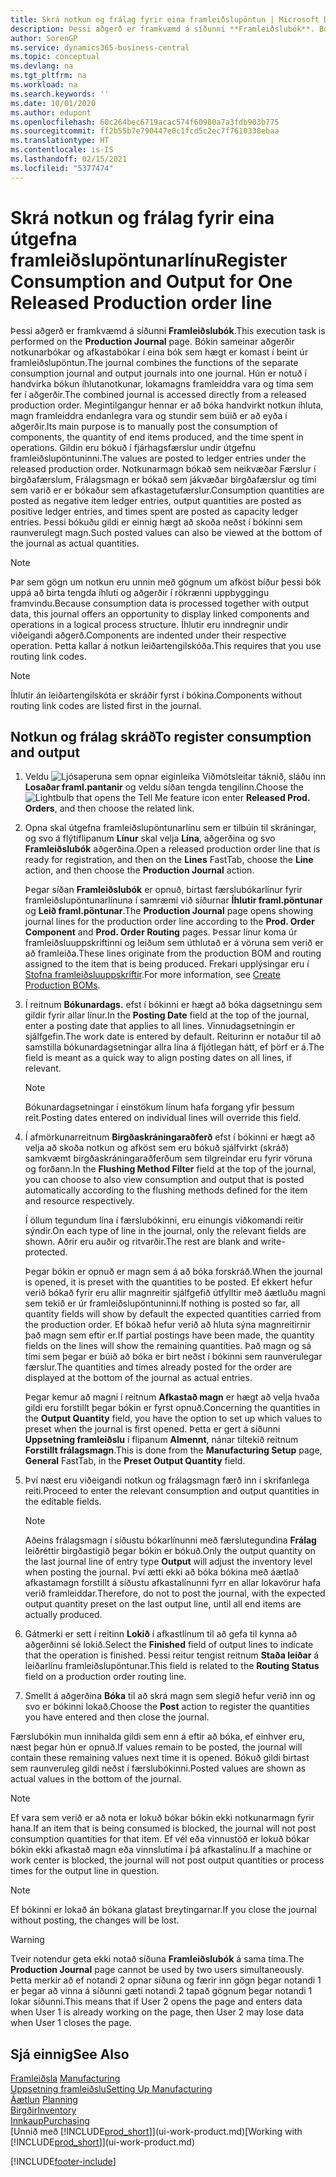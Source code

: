 ```yaml
---
title: Skrá notkun og frálag fyrir eina framleiðslupöntun | Microsoft Docs
description: Þessi aðgerð er framkvæmd á síðunni **Framleiðslubók**. Bókin sameinar aðgerðir notkunarbókar og afkastabókar í eina bók sem hægt er komast í beint úr framleiðslupöntun. Hún er notuð í handvirka bókun íhlutanotkunar, lokamagns framleiddra vara og tíma sem fer í aðgerðir. Megintilgangur hennar er að bóka handvirkt notkun íhluta, magn framleiddra endanlegra vara og stundir sem búið er að eyða í aðgerðir.
author: SorenGP
ms.service: dynamics365-business-central
ms.topic: conceptual
ms.devlang: na
ms.tgt_pltfrm: na
ms.workload: na
ms.search.keywords: ''
ms.date: 10/01/2020
ms.author: edupont
ms.openlocfilehash: 60c264bec6719acac574f60980a7a3fdb903b775
ms.sourcegitcommit: ff2b55b7e790447e0c1fcd5c2ec7f7610338ebaa
ms.translationtype: HT
ms.contentlocale: is-IS
ms.lasthandoff: 02/15/2021
ms.locfileid: "5377474"
---
```

# <a name="register-consumption-and-output-for-one-released-production-order-line"></a><span data-ttu-id="2298f-106">Skrá notkun og frálag fyrir eina útgefna framleiðslupöntunarlínu</span><span class="sxs-lookup"><span data-stu-id="2298f-106">Register Consumption and Output for One Released Production order line</span></span>
<span data-ttu-id="2298f-107">Þessi aðgerð er framkvæmd á síðunni **Framleiðslubók**.</span><span class="sxs-lookup"><span data-stu-id="2298f-107">This execution task is performed on the **Production Journal** page.</span></span> <span data-ttu-id="2298f-108">Bókin sameinar aðgerðir notkunarbókar og afkastabókar í eina bók sem hægt er komast í beint úr framleiðslupöntun.</span><span class="sxs-lookup"><span data-stu-id="2298f-108">The journal combines the functions of the separate consumption journal and output journals into one journal.</span></span> <span data-ttu-id="2298f-109">Hún er notuð í handvirka bókun íhlutanotkunar, lokamagns framleiddra vara og tíma sem fer í aðgerðir.</span><span class="sxs-lookup"><span data-stu-id="2298f-109">The combined journal is accessed directly from a released production order.</span></span> <span data-ttu-id="2298f-110">Megintilgangur hennar er að bóka handvirkt notkun íhluta, magn framleiddra endanlegra vara og stundir sem búið er að eyða í aðgerðir.</span><span class="sxs-lookup"><span data-stu-id="2298f-110">Its main purpose is to manually post the consumption of components, the quantity of end items produced, and the time spent in operations.</span></span> <span data-ttu-id="2298f-111">Gildin eru bókuð í fjárhagsfærslur undir útgefnu framleiðslupöntuninni.</span><span class="sxs-lookup"><span data-stu-id="2298f-111">The values are posted to ledger entries under the released production order.</span></span> <span data-ttu-id="2298f-112">Notkunarmagn bókað sem neikvæðar Færslur í birgðafærslum, Frálagsmagn er bókað sem jákvæðar birgðafærslur og tími sem varið er er bókaður sem afkastagetufærslur.</span><span class="sxs-lookup"><span data-stu-id="2298f-112">Consumption quantities are posted as negative item ledger entries, output quantities are posted as positive ledger entries, and times spent are posted as capacity ledger entries.</span></span> <span data-ttu-id="2298f-113">Þessi bókuðu gildi er einnig hægt að skoða neðst í bókinni sem raunverulegt magn.</span><span class="sxs-lookup"><span data-stu-id="2298f-113">Such posted values can also be viewed at the bottom of the journal as actual quantities.</span></span>  

> [!NOTE]  
>  <span data-ttu-id="2298f-114">Þar sem gögn um notkun eru unnin með gögnum um afköst bíður þessi bók uppá að birta tengda íhluti og aðgerðir í rökrænni uppbyggingu framvindu.</span><span class="sxs-lookup"><span data-stu-id="2298f-114">Because consumption data is processed together with output data, this journal offers an opportunity to display linked components and operations in a logical process structure.</span></span> <span data-ttu-id="2298f-115">Íhlutir eru inndregnir undir viðeigandi aðgerð.</span><span class="sxs-lookup"><span data-stu-id="2298f-115">Components are indented under their respective operation.</span></span> <span data-ttu-id="2298f-116">Þetta kallar á notkun leiðartengilskóða.</span><span class="sxs-lookup"><span data-stu-id="2298f-116">This requires that you use routing link codes.</span></span>  

> [!NOTE]  
>  <span data-ttu-id="2298f-117">Íhlutir án leiðartengilskóta er skráðir fyrst í bókina.</span><span class="sxs-lookup"><span data-stu-id="2298f-117">Components without routing link codes are listed first in the journal.</span></span>  

## <a name="to-register-consumption-and-output"></a><span data-ttu-id="2298f-118">Notkun og frálag skráð</span><span class="sxs-lookup"><span data-stu-id="2298f-118">To register consumption and output</span></span>  
1.  <span data-ttu-id="2298f-119">Veldu ![Ljósaperuna sem opnar eiginleika Viðmótsleitar](media/ui-search/search_small.png "Segðu mér hvað þú vilt gera") táknið, sláðu inn **Losaðar framl.pantanir** og veldu síðan tengda tengilinn.</span><span class="sxs-lookup"><span data-stu-id="2298f-119">Choose the ![Lightbulb that opens the Tell Me feature](media/ui-search/search_small.png "Tell me what you want to do") icon enter **Released Prod. Orders**, and then choose the related link.</span></span>  
2.  <span data-ttu-id="2298f-120">Opna skal útgefna framleiðslupöntunarlínu sem er tilbúin til skráningar, og svo á flýtiflipanum **Línur** skal velja **Lína**, aðgerðina og svo **Framleiðslubók** aðgerðina.</span><span class="sxs-lookup"><span data-stu-id="2298f-120">Open a released production order line that is ready for registration, and then on the **Lines** FastTab, choose the **Line** action, and then choose the **Production Journal** action.</span></span>  

    <span data-ttu-id="2298f-121">Þegar síðan **Framleiðslubók** er opnuð, birtast færslubókarlínur fyrir framleiðslupöntunarlínuna í samræmi við síðurnar **Íhlutir framl.pöntunar** og **Leið framl.pöntunar**.</span><span class="sxs-lookup"><span data-stu-id="2298f-121">The **Production Journal** page opens showing journal lines for the production order line according to the **Prod. Order Component** and **Prod. Order Routing** pages.</span></span> <span data-ttu-id="2298f-122">Þessar línur koma úr framleiðsluuppskriftinni og leiðum sem úthlutað er á vöruna sem verið er að framleiða.</span><span class="sxs-lookup"><span data-stu-id="2298f-122">These lines originate from the production BOM and routing assigned to the item that is being produced.</span></span> <span data-ttu-id="2298f-123">Frekari upplýsingar eru í [Stofna framleiðsluuppskriftir](production-how-to-create-routings.md).</span><span class="sxs-lookup"><span data-stu-id="2298f-123">For more information, see [Create Production BOMs](production-how-to-create-routings.md).</span></span>  

3.  <span data-ttu-id="2298f-124">Í reitnum **Bókunardags.** efst í bókinni er hægt að bóka dagsetningu sem gildir fyrir allar línur.</span><span class="sxs-lookup"><span data-stu-id="2298f-124">In the **Posting Date** field at the top of the journal, enter a posting date that applies to all lines.</span></span> <span data-ttu-id="2298f-125">Vinnudagsetningin er sjálfgefin.</span><span class="sxs-lookup"><span data-stu-id="2298f-125">The work date is entered by default.</span></span> <span data-ttu-id="2298f-126">Reiturinn er notaður til að samstilla bókunardagsetningar allra lína á fljótlegan hátt, ef þörf er á.</span><span class="sxs-lookup"><span data-stu-id="2298f-126">The field is meant as a quick way to align posting dates on all lines, if relevant.</span></span>  

    > [!NOTE]  
    >  <span data-ttu-id="2298f-127">Bókunardagsetningar í einstökum línum hafa forgang yfir þessum reit.</span><span class="sxs-lookup"><span data-stu-id="2298f-127">Posting dates entered on individual lines will override this field.</span></span>  

4.  <span data-ttu-id="2298f-128">Í afmörkunarreitnum **Birgðaskráningaraðferð** efst í bókinni er hægt að velja að skoða notkun og afköst sem eru bókuð sjálfvirkt (skráð) samkvæmt birgðaskráningaraðferðum sem tilgreindar eru fyrir vöruna og forðann.</span><span class="sxs-lookup"><span data-stu-id="2298f-128">In the **Flushing Method Filter** field at the top of the journal, you can choose to also view consumption and output that is posted automatically according to the flushing methods defined for the item and resource respectively.</span></span>  

    <span data-ttu-id="2298f-129">Í öllum tegundum lína í færslubókinni, eru einungis viðkomandi reitir sýndir.</span><span class="sxs-lookup"><span data-stu-id="2298f-129">On each type of line in the journal, only the relevant fields are shown.</span></span> <span data-ttu-id="2298f-130">Aðrir eru auðir og ritvarðir.</span><span class="sxs-lookup"><span data-stu-id="2298f-130">The rest are blank and write-protected.</span></span>  

    <span data-ttu-id="2298f-131">Þegar bókin er opnuð er magn sem á að bóka forskráð.</span><span class="sxs-lookup"><span data-stu-id="2298f-131">When the journal is opened, it is preset with the quantities to be posted.</span></span> <span data-ttu-id="2298f-132">Ef ekkert hefur verið bókað fyrir eru allir magnreitir sjálfgefið útfylltir með áætluðu magni sem tekið er úr framleiðslupöntuninni.</span><span class="sxs-lookup"><span data-stu-id="2298f-132">If nothing is posted so far, all quantity fields will show by default the expected quantities carried from the production order.</span></span> <span data-ttu-id="2298f-133">Ef bókað hefur verið að hluta sýna magnreitirnir það magn sem eftir er.</span><span class="sxs-lookup"><span data-stu-id="2298f-133">If partial postings have been made, the quantity fields on the lines will show the remaining quantities.</span></span> <span data-ttu-id="2298f-134">Það magn og sá tími sem þegar er búið að bóka er birt neðst í bókinni sem raunverulegar færslur.</span><span class="sxs-lookup"><span data-stu-id="2298f-134">The quantities and times already posted for the order are displayed at the bottom of the journal as actual entries.</span></span>  

    <span data-ttu-id="2298f-135">Þegar kemur að magni í reitnum **Afkastað magn** er hægt að velja hvaða gildi eru forstillt þegar bókin er fyrst opnuð.</span><span class="sxs-lookup"><span data-stu-id="2298f-135">Concerning the quantities in the **Output Quantity** field, you have the option to set up which values to preset when the journal is first opened.</span></span> <span data-ttu-id="2298f-136">Þetta er gert á síðunni **Uppsetning framleiðslu** í flipanum **Almennt**, nánar tiltekið reitnum **Forstillt frálagsmagn**.</span><span class="sxs-lookup"><span data-stu-id="2298f-136">This is done from the **Manufacturing Setup** page, **General** FastTab, in the **Preset Output Quantity** field.</span></span>

5.  <span data-ttu-id="2298f-137">Því næst eru viðeigandi notkun og frálagsmagn færð inn í skrifanlega reiti.</span><span class="sxs-lookup"><span data-stu-id="2298f-137">Proceed to enter the relevant consumption and output quantities in the editable fields.</span></span>  

    > [!NOTE]  
    >  <span data-ttu-id="2298f-138">Aðeins frálagsmagn í síðustu bókarlínunni með færslutegundina **Frálag** leiðréttir birgðastigið þegar bókin er bókuð.</span><span class="sxs-lookup"><span data-stu-id="2298f-138">Only the output quantity on the last journal line of entry type **Output** will adjust the inventory level when posting the journal.</span></span> <span data-ttu-id="2298f-139">Því ætti ekki að bóka bókina með áætlað afkastamagn forstillt á síðustu afkastalínunni fyrr en allar lokavörur hafa verið framleiddar.</span><span class="sxs-lookup"><span data-stu-id="2298f-139">Therefore, do not to post the journal, with the expected output quantity preset on the last output line, until all end items are actually produced.</span></span>  

6.  <span data-ttu-id="2298f-140">Gátmerki er sett í reitinn  **Lokið** í afkastlínum til að gefa til kynna að aðgerðinni sé lokið.</span><span class="sxs-lookup"><span data-stu-id="2298f-140">Select the **Finished** field of output lines to indicate that the operation is finished.</span></span> <span data-ttu-id="2298f-141">Þessi reitur tengist reitnum **Staða leiðar** á leiðarlínu framleiðslupöntunar.</span><span class="sxs-lookup"><span data-stu-id="2298f-141">This field is related to the **Routing Status** field on a production order routing line.</span></span>  
7.  <span data-ttu-id="2298f-142">Smellt á aðgerðina **Bóka** til að skrá magn sem slegið hefur verið inn og svo er bókinni lokað.</span><span class="sxs-lookup"><span data-stu-id="2298f-142">Choose the **Post** action to register the quantities you have entered and then close the journal.</span></span>  

<span data-ttu-id="2298f-143">Færslubókin mun innihalda gildi sem enn á eftir að bóka, ef einhver eru, næst þegar hún er opnuð.</span><span class="sxs-lookup"><span data-stu-id="2298f-143">If values remain to be posted, the journal will contain these remaining values next time it is opened.</span></span> <span data-ttu-id="2298f-144">Bókuð gildi birtast sem raunveruleg gildi neðst í færslubókinni.</span><span class="sxs-lookup"><span data-stu-id="2298f-144">Posted values are shown as actual values in the bottom of the journal.</span></span>  

> [!NOTE]  
>  <span data-ttu-id="2298f-145"> Ef vara sem verið er að nota er lokuð bókar bókin ekki notkunarmagn fyrir hana.</span><span class="sxs-lookup"><span data-stu-id="2298f-145">If an item that is being consumed is blocked, the journal will not post consumption quantities for that item.</span></span> <span data-ttu-id="2298f-146">Ef vél eða vinnustöð er lokuð bókar bókin ekki afkastað magn eða vinnslutíma í þá afkastalínu.</span><span class="sxs-lookup"><span data-stu-id="2298f-146">If a machine or work center is blocked, the journal will not post output quantities or process times for the output line in question.</span></span>  

> [!NOTE]  
>  <span data-ttu-id="2298f-147">Ef bókinni er lokað án bókana glatast breytingarnar.</span><span class="sxs-lookup"><span data-stu-id="2298f-147">If you close the journal without posting, the changes will be lost.</span></span>  

> [!WARNING]  
>  <span data-ttu-id="2298f-148">Tveir notendur geta ekki notað síðuna **Framleiðslubók** á sama tíma.</span><span class="sxs-lookup"><span data-stu-id="2298f-148">The **Production Journal** page cannot be used by two users simultaneously.</span></span> <span data-ttu-id="2298f-149">Þetta merkir að ef notandi 2 opnar síðuna og færir inn gögn þegar notandi 1 er þegar að vinna á síðunni gæti notandi 2 tapað gögnum þegar notandi 1 lokar síðunni.</span><span class="sxs-lookup"><span data-stu-id="2298f-149">This means that if User 2 opens the page and enters data when User 1 is already working on the page, then User 2 may lose data when User 1 closes the page.</span></span>  

## <a name="see-also"></a><span data-ttu-id="2298f-150">Sjá einnig</span><span class="sxs-lookup"><span data-stu-id="2298f-150">See Also</span></span>  
<span data-ttu-id="2298f-151">[Framleiðsla](production-manage-manufacturing.md)  </span><span class="sxs-lookup"><span data-stu-id="2298f-151">[Manufacturing](production-manage-manufacturing.md)  </span></span>  
[<span data-ttu-id="2298f-152">Uppsetning framleiðslu</span><span class="sxs-lookup"><span data-stu-id="2298f-152">Setting Up Manufacturing</span></span>](production-configure-production-processes.md)  
<span data-ttu-id="2298f-153">[Áætlun](production-planning.md)    </span><span class="sxs-lookup"><span data-stu-id="2298f-153">[Planning](production-planning.md)    </span></span>  
[<span data-ttu-id="2298f-154">Birgðir</span><span class="sxs-lookup"><span data-stu-id="2298f-154">Inventory</span></span>](inventory-manage-inventory.md)  
[<span data-ttu-id="2298f-155">Innkaup</span><span class="sxs-lookup"><span data-stu-id="2298f-155">Purchasing</span></span>](purchasing-manage-purchasing.md)  
<span data-ttu-id="2298f-156">[Unnið með [!INCLUDE[prod_short](includes/prod_short.md)]](ui-work-product.md)</span><span class="sxs-lookup"><span data-stu-id="2298f-156">[Working with [!INCLUDE[prod_short](includes/prod_short.md)]](ui-work-product.md)</span></span>


[!INCLUDE[footer-include](includes/footer-banner.md)]